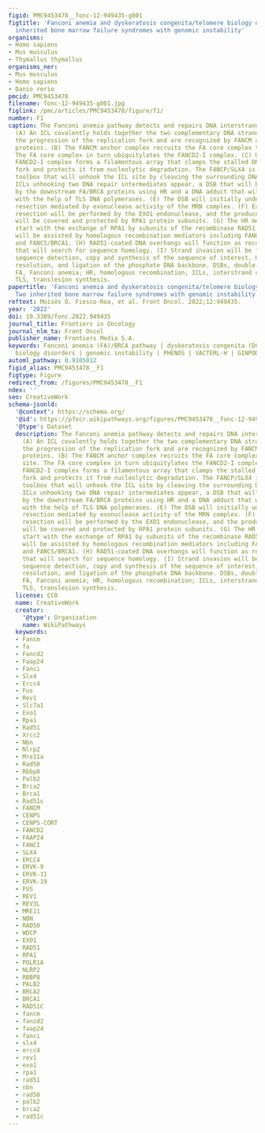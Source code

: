 ```yaml
---
figid: PMC9453478__fonc-12-949435-g001
figtitle: 'Fanconi anemia and dyskeratosis congenita/telomere biology disorders: Two
  inherited bone marrow failure syndromes with genomic instability'
organisms:
- Homo sapiens
- Mus musculus
- Thymallus thymallus
organisms_ner:
- Mus musculus
- Homo sapiens
- Danio rerio
pmcid: PMC9453478
filename: fonc-12-949435-g001.jpg
figlink: /pmc/articles/PMC9453478/figure/f1/
number: F1
caption: The Fanconi anemia pathway detects and repairs DNA interstrand cross-links.
  (A) An ICL covalently holds together the two complementary DNA strands. ICLs arrest
  the progression of the replication fork and are recognized by FANCM and its associated
  proteins. (B) The FANCM anchor complex recruits the FA core complex to the ICL site.
  The FA core complex in turn ubiquitylates the FANCD2-I complex. (C) Ubiquitylated
  FANCD2-I complex forms a filamentous array that clamps the stalled DNA replication
  fork and protects it from nucleolytic degradation. The FANCP/SLX4 is a DNA endonucleases
  toolbox that will unhook the ICL site by cleaving the surrounding DNA. (D) After
  ICLs unhooking two DNA repair intermediates appear, a DSB that will be repaired
  by the downstream FA/BRCA proteins using HR and a DNA adduct that will be processed
  with the help of TLS DNA polymerases. (E) The DSB will initially undergo a short
  resection mediated by exonuclease activity of the MRN complex. (F) Extensive DSB
  resection will be performed by the EXO1 endonuclease, and the produced DNA overhang
  will be covered and protected by RPA1 protein subunits. (G) The HR mechanism will
  start with the exchange of RPA1 by subunits of the recombinase RAD51. This exchange
  will be assisted by homologous recombination mediators including FANC/PALB2, FANCD1/BRCA2,
  and FANCS/BRCA1. (H) RAD51-coated DNA overhangs will function as recombinase filaments
  that will search for sequence homology. (I) Strand invasion will be followed by
  sequence detection, copy and synthesis of the sequence of interest, Holliday junctions
  resolution, and ligation of the phosphate DNA backbone. DSBs, double-strand breaks;
  FA, Fanconi anemia; HR, homologous recombination; ICLs, interstrand cross-links;
  TLS, translesion synthesis.
papertitle: 'Fanconi anemia and dyskeratosis congenita/telomere biology disorders:
  Two inherited bone marrow failure syndromes with genomic instability.'
reftext: Moisés Ó. Fiesco-Roa, et al. Front Oncol. 2022;12:949435.
year: '2022'
doi: 10.3389/fonc.2022.949435
journal_title: Frontiers in Oncology
journal_nlm_ta: Front Oncol
publisher_name: Frontiers Media S.A.
keywords: Fanconi anemia (FA)/BRCA pathway | dyskeratosis congenita (DC) | telomere
  biology disorders | genomic instability | PHENOS | VACTERL-H | GINPOD | cancer risk
automl_pathway: 0.9105012
figid_alias: PMC9453478__F1
figtype: Figure
redirect_from: /figures/PMC9453478__F1
ndex: ''
seo: CreativeWork
schema-jsonld:
  '@context': https://schema.org/
  '@id': https://pfocr.wikipathways.org/figures/PMC9453478__fonc-12-949435-g001.html
  '@type': Dataset
  description: The Fanconi anemia pathway detects and repairs DNA interstrand cross-links.
    (A) An ICL covalently holds together the two complementary DNA strands. ICLs arrest
    the progression of the replication fork and are recognized by FANCM and its associated
    proteins. (B) The FANCM anchor complex recruits the FA core complex to the ICL
    site. The FA core complex in turn ubiquitylates the FANCD2-I complex. (C) Ubiquitylated
    FANCD2-I complex forms a filamentous array that clamps the stalled DNA replication
    fork and protects it from nucleolytic degradation. The FANCP/SLX4 is a DNA endonucleases
    toolbox that will unhook the ICL site by cleaving the surrounding DNA. (D) After
    ICLs unhooking two DNA repair intermediates appear, a DSB that will be repaired
    by the downstream FA/BRCA proteins using HR and a DNA adduct that will be processed
    with the help of TLS DNA polymerases. (E) The DSB will initially undergo a short
    resection mediated by exonuclease activity of the MRN complex. (F) Extensive DSB
    resection will be performed by the EXO1 endonuclease, and the produced DNA overhang
    will be covered and protected by RPA1 protein subunits. (G) The HR mechanism will
    start with the exchange of RPA1 by subunits of the recombinase RAD51. This exchange
    will be assisted by homologous recombination mediators including FANC/PALB2, FANCD1/BRCA2,
    and FANCS/BRCA1. (H) RAD51-coated DNA overhangs will function as recombinase filaments
    that will search for sequence homology. (I) Strand invasion will be followed by
    sequence detection, copy and synthesis of the sequence of interest, Holliday junctions
    resolution, and ligation of the phosphate DNA backbone. DSBs, double-strand breaks;
    FA, Fanconi anemia; HR, homologous recombination; ICLs, interstrand cross-links;
    TLS, translesion synthesis.
  license: CC0
  name: CreativeWork
  creator:
    '@type': Organization
    name: WikiPathways
  keywords:
  - Fancm
  - fa
  - Fancd2
  - Faap24
  - Fanci
  - Slx4
  - Ercc4
  - Fus
  - Rev1
  - Slc7a1
  - Exo1
  - Rpa1
  - Rad51
  - Xrcc2
  - Nbn
  - Nlrp2
  - Mre11a
  - Rad50
  - Rbbp8
  - Palb2
  - Brca2
  - Brca1
  - Rad51c
  - FANCM
  - CENPS
  - CENPS-CORT
  - FANCD2
  - FAAP24
  - FANCI
  - SLX4
  - ERCC4
  - ERVK-9
  - ERVK-11
  - ERVK-19
  - FUS
  - REV1
  - REV3L
  - MRE11
  - NBN
  - RAD50
  - WDCP
  - EXO1
  - RAD51
  - RPA1
  - POLR1A
  - NLRP2
  - RBBP8
  - PALB2
  - BRCA2
  - BRCA1
  - RAD51C
  - fancm
  - fancd2
  - faap24
  - fanci
  - slx4
  - ercc4
  - rev1
  - exo1
  - rpa1
  - rad51
  - nbn
  - rad50
  - palb2
  - brca2
  - rad51c
---
```

